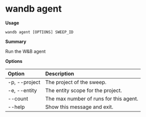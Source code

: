 # wandb agent

**Usage**

`wandb agent [OPTIONS] SWEEP_ID`

**Summary**

Run the W&B agent

**Options**

| **Option** | **Description** |
| :--- | :--- |
| -p, --project | The project of the sweep. |
| -e, --entity | The entity scope for the project. |
| --count | The max number of runs for this agent. |
| --help | Show this message and exit. |

